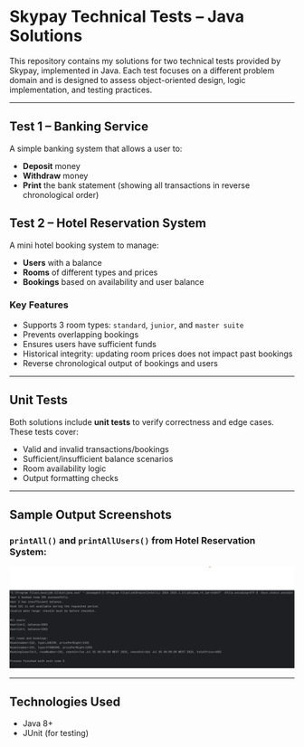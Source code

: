 # Skypay Technical Tests – Java Solutions

This repository contains my solutions for two technical tests provided by Skypay, implemented in Java. Each test focuses on a different problem domain and is designed to assess object-oriented design, logic implementation, and testing practices.

---

## Test 1 – Banking Service

A simple banking system that allows a user to:
- **Deposit** money
- **Withdraw** money
- **Print** the bank statement (showing all transactions in reverse chronological order)


## Test 2 – Hotel Reservation System

A mini hotel booking system to manage:
- **Users** with a balance
- **Rooms** of different types and prices
- **Bookings** based on availability and user balance

### Key Features
- Supports 3 room types: `standard`, `junior`, and `master suite`
- Prevents overlapping bookings
- Ensures users have sufficient funds
- Historical integrity: updating room prices does not impact past bookings
- Reverse chronological output of bookings and users

---

## Unit Tests

Both solutions include **unit tests** to verify correctness and edge cases. These tests cover:
- Valid and invalid transactions/bookings
- Sufficient/insufficient balance scenarios
- Room availability logic
- Output formatting checks

---

## Sample Output Screenshots

### `printAll()` and `printAllUsers()` from Hotel Reservation System:

![Sample Output](https://raw.githubusercontent.com/Xliight/SkyPay_Test/main/src/main/resources/img.png)

---

## Technologies Used
- Java 8+
- JUnit (for testing)
